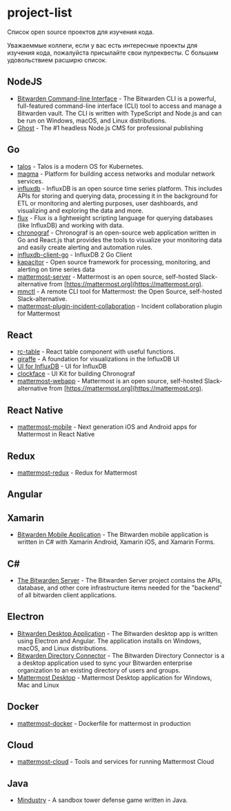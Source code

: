 # project-list

Список open source проектов для изучения кода.

Уважаеммые коллеги, если у вас есть интересные проекты для изучения кода, пожалуйста присылайте свои пулреквесты. С большим удовольствием расширю список.

## NodeJS
* [Bitwarden Command-line Interface](https://github.com/bitwarden/cli) - The Bitwarden CLI is a powerful, full-featured command-line interface (CLI) tool to access and manage a Bitwarden vault. The CLI is written with TypeScript and Node.js and can be run on Windows, macOS, and Linux distributions.
* [Ghost](https://github.com/TryGhost/Ghost) - The #1 headless Node.js CMS for professional publishing
## Go
* [talos](https://github.com/talos-systems/talos) - Talos is a modern OS for Kubernetes.
* [magma](https://github.com/magma/magma) - Platform for building access networks and modular network services.
* [influxdb](https://github.com/influxdata/influxdb) - InfluxDB is an open source time series platform. This includes APIs for storing and querying data, processing it in the background for ETL or monitoring and alerting purposes, user dashboards, and visualizing and exploring the data and more.
* [flux](https://github.com/influxdata/flux) - Flux is a lightweight scripting language for querying databases (like InfluxDB) and working with data.
* [chronograf](https://github.com/influxdata/chronograf) - Chronograf is an open-source web application written in Go and React.js that provides the tools to visualize your monitoring data and easily create alerting and automation rules.
* [influxdb-client-go](https://github.com/influxdata/influxdb-client-go) - InfluxDB 2 Go Client
* [kapacitor](https://github.com/influxdata/kapacitor) - Open source framework for processing, monitoring, and alerting on time series data
* [mattermost-server](https://github.com/mattermost/mattermost-server) - Mattermost is an open source, self-hosted Slack-alternative from [https://mattermost.org](https://mattermost.org). 
* [mmctl](https://github.com/mattermost/mmctl) - A remote CLI tool for Mattermost: the Open Source, self-hosted Slack-alternative.
* [mattermost-plugin-incident-collaboration](https://github.com/mattermost/mattermost-plugin-incident-collaboration) - Incident collaboration plugin for Mattermost
## React
* [rc-table](https://github.com/react-component/table) - React table component with useful functions.
* [giraffe](https://github.com/influxdata/giraffe) - A foundation for visualizations in the InfluxDB UI
* [UI for InfluxDB](https://github.com/influxdata/ui) - UI for InfluxDB
* [clockface](https://github.com/influxdata/clockface) - UI Kit for building Chronograf
* [mattermost-webapp](https://github.com/mattermost/mattermost-webapp) - Mattermost is an open source, self-hosted Slack-alternative from [https://mattermost.org](https://mattermost.org). 
## React Native
* [mattermost-mobile](https://github.com/mattermost/mattermost-mobile) - Next generation iOS and Android apps for Mattermost in React Native
## Redux
* [mattermost-redux](https://github.com/mattermost/mattermost-redux) - Redux for Mattermost 
## Angular
## Xamarin
* [Bitwarden Mobile Application](https://github.com/bitwarden/mobile) - The Bitwarden mobile application is written in C# with Xamarin Android, Xamarin iOS, and Xamarin Forms.
## C#
* [The Bitwarden Server](https://github.com/bitwarden/server) - The Bitwarden Server project contains the APIs, database, and other core infrastructure items needed for the "backend" of all bitwarden client applications.
## Electron
* [Bitwarden Desktop Application](https://github.com/bitwarden/desktop) - The Bitwarden desktop app is written using Electron and Angular. The application installs on Windows, macOS, and Linux distributions.
* [Bitwarden Directory Connector](https://github.com/bitwarden/directory-connector) - The Bitwarden Directory Connector is a a desktop application used to sync your Bitwarden enterprise organization to an existing directory of users and groups.
* [Mattermost Desktop](https://github.com/mattermost/desktop) - Mattermost Desktop application for Windows, Mac and Linux
## Docker
* [mattermost-docker](https://github.com/mattermost/mattermost-docker) - Dockerfile for mattermost in production
## Cloud
* [mattermost-cloud](https://github.com/mattermost/mattermost-cloud) - Tools and services for running Mattermost Cloud
## Java
* [Mindustry](https://github.com/Anuken/Mindustry) - A sandbox tower defense game written in Java.